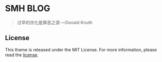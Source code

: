 # SMH BLOG

> 过早的优化是罪恶之源 —Donald Knuth

## License

This theme is released under the MIT License. For more information, please read the [license](https://github.com/smh2274/smh2274.github.io/LICENSE).
